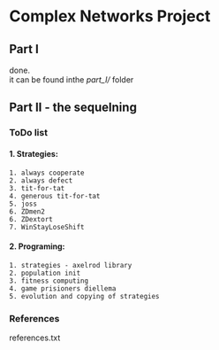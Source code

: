 
# Complex Networks Project
	
## Part I
done. <br>
it can be found inthe *part_I/* folder
	
	
## Part II - the sequelning
	
### ToDo list
#### 1. Strategies:
	
	1. always cooperate
	2. always defect
	3. tit-for-tat
	4. generous tit-for-tat
	5. joss
	6. ZDmen2
	6. ZDextort
	7. WinStayLoseShift
	
	
#### 2. Programing:
	1. strategies - axelrod library
	2. population init
	3. fitness computing
	4. game prisioners diellema
	5. evolution and copying of strategies
	
	
### References
references.txt


